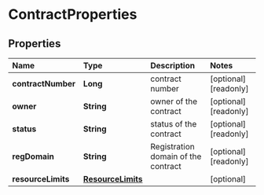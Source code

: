 # ContractProperties

## Properties

| Name | Type | Description | Notes |
| :--- | :--- | :--- | :--- |
| **contractNumber** | **Long** | contract number | \[optional\] \[readonly\] |
| **owner** | **String** | owner of the contract | \[optional\] \[readonly\] |
| **status** | **String** | status of the contract | \[optional\] \[readonly\] |
| **regDomain** | **String** | Registration domain of the contract | \[optional\] \[readonly\] |
| **resourceLimits** | [**ResourceLimits**](resourcelimits.md) |  | \[optional\] |

